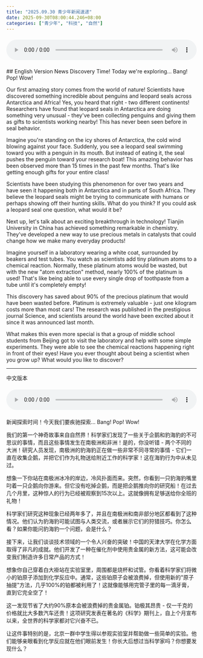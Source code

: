 ```yaml
---
title: "2025.09.30 青少年新闻速递"
date: 2025-09-30T08:00:44.246+08:00
categories: ["青少年", "科技", "自然"]
---
```

<audio controls style="width: 100%; max-width: 900px; margin: 1.5em 0; display: block;">
<source src="/mp3/teen_news/20250930.en.wav" type="audio/wav">
</audio>
## English Version
News Discovery Time! Today we're exploring... Bang! Pop! Wow!

Our first amazing story comes from the world of nature! Scientists have discovered something incredible about penguins and leopard seals across Antarctica and Africa! Yes, you heard that right - two different continents! Researchers have found that leopard seals in Antarctica are doing something very unusual - they've been collecting penguins and giving them as gifts to scientists working nearby! This has never been seen before in seal behavior.

Imagine you're standing on the icy shores of Antarctica, the cold wind blowing against your face. Suddenly, you see a leopard seal swimming toward you with a penguin in its mouth. But instead of eating it, the seal pushes the penguin toward your research boat! This amazing behavior has been observed more than 15 times in the past few months. That's like getting enough gifts for your entire class!

Scientists have been studying this phenomenon for over two years and have seen it happening both in Antarctica and in parts of South Africa. They believe the leopard seals might be trying to communicate with humans or perhaps showing off their hunting skills. What do you think? If you could ask a leopard seal one question, what would it be?

Next up, let's talk about an exciting breakthrough in technology! Tianjin University in China has achieved something remarkable in chemistry. They've developed a new way to use precious metals in catalysts that could change how we make many everyday products!

Imagine yourself in a laboratory wearing a white coat, surrounded by beakers and test tubes. You watch as scientists add tiny platinum atoms to a chemical reaction. Normally, these platinum atoms would be wasted, but with the new "atom extraction" method, nearly 100% of the platinum is used! That's like being able to use every single drop of toothpaste from a tube until it's completely empty!

This discovery has saved about 90% of the precious platinum that would have been wasted before. Platinum is extremely valuable - just one kilogram costs more than most cars! The research was published in the prestigious journal Science, and scientists around the world have been excited about it since it was announced last month.

What makes this even more special is that a group of middle school students from Beijing got to visit the laboratory and help with some simple experiments. They were able to see the chemical reactions happening right in front of their eyes! Have you ever thought about being a scientist when you grow up? What would you like to discover?

---
中文版本
<audio controls style="width: 100%; max-width: 900px; margin: 1.5em 0; display: block;">
    <source src="/mp3/teen_news/20250930.cn.wav" type="audio/wav">
  </audio>
新闻探索时间！今天我们要疾驰探索... Bang! Pop! Wow!

我们的第一个神奇故事来自自然界！科学家们发现了一些关于企鹅和豹海豹的不可思议的事情，而且这些事情发生在南极洲和非洲！是的，你没听错 - 两个不同的大洲！研究人员发现，南极洲的豹海豹正在做一些非常不同寻常的事情 - 它们一直在收集企鹅，并把它们作为礼物送给附近工作的科学家！这在海豹行为中从未见过。

想象一下你站在南极洲冰冷的岸边，冷风扑面而来。突然，你看到一只豹海豹嘴里叼着一只企鹅向你游来。但它没有吃掉企鹅，而是把企鹅推向你的研究船！在过去几个月里，这种惊人的行为已经被观察到15次以上。这就像拥有足够送给你全班的礼物！

科学家们研究这种现象已经两年多了，并且在南极洲和南非部分地区都看到了这种情况。他们认为豹海豹可能试图与人类交流，或者展示它们的狩猎技巧。你怎么看？如果你能问豹海豹一个问题，会是什么？

接下来，让我们谈谈技术领域的一个令人兴奋的突破！中国的天津大学在化学方面取得了非凡的成就。他们开发了一种在催化剂中使用贵金属的新方法，这可能会改变我们制造许多日常产品的方式！

想象你自己穿着白大褂站在实验室里，周围都是烧杯和试管。你看着科学家们将微小的铂原子添加到化学反应中。通常，这些铂原子会被浪费掉，但使用新的"原子抽提"方法，几乎100%的铂都被利用了！这就像能够用完管子里的每一滴牙膏，直到它完全空了！

这一发现节省了大约90%原本会被浪费掉的贵金属铂。铂极其昂贵 - 仅一千克的价格就比大多数汽车还贵！这项研究发表在著名的《科学》期刊上，自上个月宣布以来，全世界的科学家都对它兴奋不已。

让这件事特别的是，北京一群中学生得以参观实验室并帮助做一些简单的实验。他们能够亲眼看到化学反应就在他们眼前发生！你长大后想过当科学家吗？你想要发现什么？